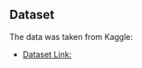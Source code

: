 ## Dataset
The data was taken from Kaggle:
* [Dataset Link:](https://www.kaggle.com/datasets/mlg-ulb/creditcardfraud)
